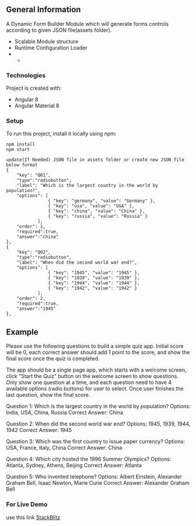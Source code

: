 ## General Information
A Dynamic Form Builder Module which will generate forms controls according to given JSON file(assets folder).
* Scalable Module structure
* Runtime Configuration Loader
* * 
### Technologies
Project is created with:
* Angular 8
* Angular Material 8

### Setup
To run this project, install it locally using npm:

```
npm install
npm start

update(If Needed) JSON file in assets folder or create new JSON file below format
{
    "key": "Q01",
    "type":"radiobutton",
    "label": "Which is the largest country in the world by population?",
    "options": [
                { "key": "germany", "value": "Germany" },
                { "key": "usa", "value": "USA" },
                { "key": "china", "value": "China" },
                { "key": "russia", "value": "Russia" }
            ],
    "order": 1,
    "required":true,
    "answer":"china"
},
{
    "key": "Q02",
    "type":"radiobutton",
    "label": "When did the second world war end?",
    "options": [
                { "key": "1945", "value": "1945" },
                { "key": "1939", "value": "1939" },
                { "key": "1944", "value": "1944" },
                { "key": "1942", "value": "1942" }
            ],
    "order": 2,
    "required":true,
    "answer":"1945"
},
```
## Example
Please use the following questions to build a simple quiz app. Initial score will be 0, each correct answer should add 1 point to the score, and show the final score once the quiz is completed.

The app should be a single page app, which starts with a welcome screen, click "Start the Quiz" button on the welcome screen to show questions. Only show one question at a time, and each question need to have 4 available options (radio buttons) for user to select. Once user finishes the last question, show the final score.

Question 1: Which is the largest country in the world by population?
Options: India, USA, China, Russia
Correct Answer: China

Question 2: When did the second world war end?
Options: 1945, 1939, 1944, 1942
Correct Answer: 1945

Question 3: Which was the first country to issue paper currency?
Options: USA, France, Italy, China
Correct Answer: China

Question 4: Which city hosted the 1996 Summer Olympics?
Options: Atlanta, Sydney, Athens, Beijing
Correct Answer: Atlanta

Question 5: Who invented telephone?
Options: Albert Einstein, Alexander Graham Bell, Isaac Newton, Marie Curie
Correct Answer: Alexander Graham Bell
### For Live Demo 
use this link [StackBlitz](https://stackblitz.com/github/ShoaibShaukatOfficial/material-dynamic-form-builder)

